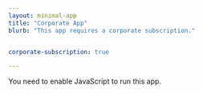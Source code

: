 ```yaml
---
layout: minimal-app
title: "Corporate App"
blurb: "This app requires a corporate subscription."


corporate-subscription: true

---
```


<link rel="manifest" href="manifest.json"/>

<script defer="defer" src="static/js/main.fad1db9e.js"></script>

<link href="static/css/main.bb5729ca.css" rel="stylesheet">

<noscript>You need to enable JavaScript to run this app.</noscript>

<div id="root"></div>
